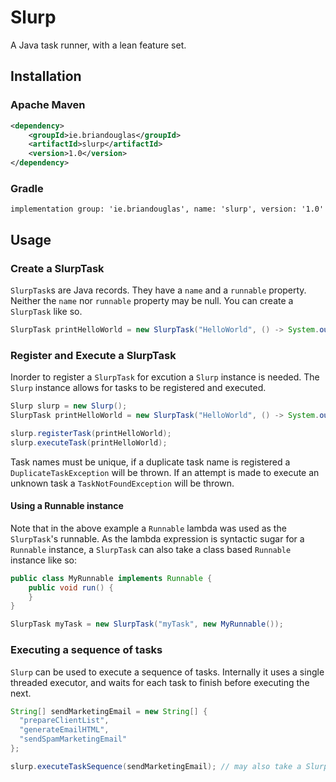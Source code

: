 # Slurp

A Java task runner, with a lean feature set.

## Installation

### Apache Maven

```xml
<dependency>
    <groupId>ie.briandouglas</groupId>
    <artifactId>slurp</artifactId>
    <version>1.0</version>
</dependency>
```

### Gradle

```
implementation group: 'ie.briandouglas', name: 'slurp', version: '1.0'
```

## Usage

### Create a SlurpTask

`SlurpTask`s are Java records. They have a `name` and a `runnable` property. Neither the `name` nor `runnable` property may be null.
You can create a `SlurpTask` like so.

```java
SlurpTask printHelloWorld = new SlurpTask("HelloWorld", () -> System.out.println("Hello World!"));
```

### Register and Execute a SlurpTask

Inorder to register a `SlurpTask` for excution a `Slurp` instance is needed. The `Slurp` instance allows for tasks to be registered and
executed.

```java
Slurp slurp = new Slurp();
SlurpTask printHelloWorld = new SlurpTask("HelloWorld", () -> System.out.println("Hello World!"));

slurp.registerTask(printHelloWorld);
slurp.executeTask(printHelloWorld);
```

Task names must be unique, if a duplicate task name is registered a `DuplicateTaskException` will be thrown. If an attempt is made to execute
an unknown task a `TaskNotFoundException` will be thrown.

#### Using a Runnable instance

Note that in the above example a `Runnable` lambda was used as the `SlurpTask`'s runnable. As the lambda expression is syntactic sugar for a `Runnable`
instance, a `SlurpTask` can also take a class based `Runnable` instance like so:

```java
public class MyRunnable implements Runnable {
	public void run() {
	}
}

SlurpTask myTask = new SlurpTask("myTask", new MyRunnable());
```

### Executing a sequence of tasks

`Slurp` can be used to execute a sequence of tasks. Internally it uses a single threaded executor, and waits for each task to finish before
executing the next.

```java
String[] sendMarketingEmail = new String[] {
  "prepareClientList",
  "generateEmailHTML",
  "sendSpamMarketingEmail"
};

slurp.executeTaskSequence(sendMarketingEmail); // may also take a SlurpTask[]
```
